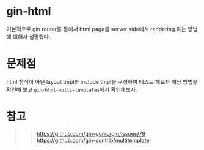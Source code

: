 # gin-html
기본적으로 gin router를 통해서 html page를 server side에서 rendering 하는 방법에 대해서 설명했다.

# 문제점 
html 형식이 아닌 layout tmpl과 include tmpl을 구성하여 테스트 해보자
해당 방법을 확인해 보고 `gin-html-multi-templates`에서 확인해보자.

# 참고
>> https://github.com/gin-gonic/gin/issues/78
>> https://github.com/gin-contrib/multitemplate

